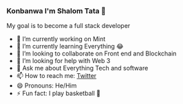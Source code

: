 ### Konbanwa I'm Shalom Tata 👋

My goal is to become a full stack developer

- 🔭 I’m currently working on Mint
- 🌱 I’m currently learning Everything 😂
- 👯 I’m looking to collaborate on Front end and Blockchain
- 🤔 I’m looking for help with Web 3
- 💬 Ask me about Everything Tech and software
- 📫 How to reach me: [Twitter](https://twitter.com/Ichthoth)
- 😄 Pronouns: He/Him
- ⚡ Fun fact: I play basketball 🏀

